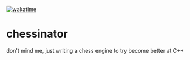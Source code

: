 [![wakatime](https://wakatime.com/badge/user/734ef3b9-b74c-4ac3-ba32-7ba778bb8af4/project/f1193afd-faff-4d0f-adc6-fe3c5cc2625e.svg)](https://wakatime.com/badge/user/734ef3b9-b74c-4ac3-ba32-7ba778bb8af4/project/f1193afd-faff-4d0f-adc6-fe3c5cc2625e)

# chessinator

don't mind me, just writing a chess engine to try become better at C++
